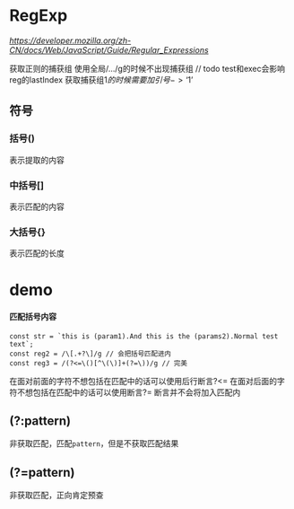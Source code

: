 # RegExp
 *https://developer.mozilla.org/zh-CN/docs/Web/JavaScript/Guide/Regular_Expressions*

获取正则的捕获组
使用全局/.../g的时候不出现捕获组
// todo 
test和exec会影响reg的lastIndex
获取捕获组$1的时候需要加引号->‘$1’

## 符号
### 括号()
表示提取的内容
### 中括号[]
表示匹配的内容
### 大括号{}
表示匹配的长度

# demo
#### 匹配括号内容
```
const str = `this is (param1).And this is the (params2).Normal test text`;
const reg2 = /\[.+?\]/g // 会把括号匹配进内
const reg3 = /(?<=\()[^\(\)]+(?=\))/g // 完美 
```
在面对前面的字符不想包括在匹配中的话可以使用后行断言?<=
在面对后面的字符不想包括在匹配中的话可以使用断言?=
断言并不会将加入匹配内

## (?:pattern)
非获取匹配，匹配`pattern`，但是不获取匹配结果
## (?=pattern)
非获取匹配，正向肯定预查